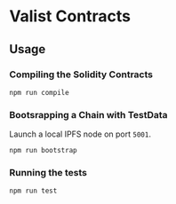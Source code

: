 # Valist Contracts

## Usage

### Compiling the Solidity Contracts
```
npm run compile
```

### Bootsrapping a Chain with TestData
Launch a local IPFS node on port `5001`.

```
npm run bootstrap
```

### Running the tests
```
npm run test
```
